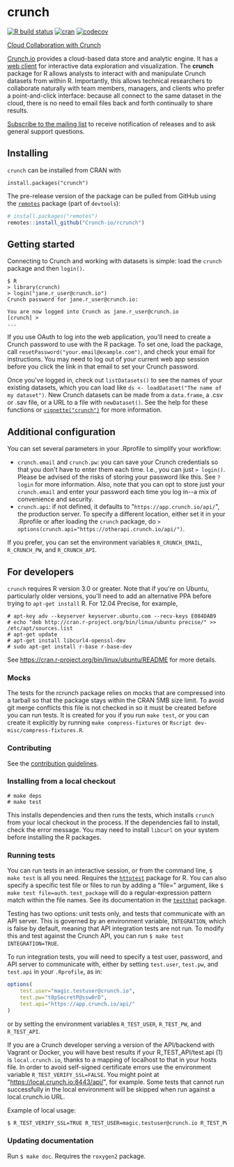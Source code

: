# crunch

<!-- badges: start -->
[![R build status](https://github.com/Crunch-io/rcrunch/workflows/R-CMD-check/badge.svg)](https://github.com/Crunch-io/rcrunch/actions)
[![cran](https://www.r-pkg.org/badges/version-last-release/crunch)](https://cran.r-project.org/package=crunch) [![codecov](https://codecov.io/gh/Crunch-io/rcrunch/branch/master/graph/badge.svg)](https://codecov.io/gh/Crunch-io/rcrunch)
<!-- badges: end -->

[Cloud Collaboration with Crunch](http://crunch-io.github.io/rcrunch/)

[Crunch.io](http://crunch.io/) provides a cloud-based data store and analytic engine. It has a [web client](https://app.crunch.io/) for interactive data exploration and visualization. The **crunch** package for R allows analysts to interact with and manipulate Crunch datasets from within R. Importantly, this allows technical researchers to collaborate naturally with team members, managers, and clients who prefer a point-and-click interface: because all connect to the same dataset in the cloud, there is no need to email files back and forth continually to share results.

[Subscribe to the mailing list](mailto:rcrunch+subscribe@crunch.io) to receive notification of releases and to ask general support questions.

## Installing

`crunch` can be installed from CRAN with

    install.packages("crunch")

The pre-release version of the package can be pulled from GitHub using the [`remotes`](https://github.com/r-lib/remotes) package (part of `devtools`):

```r
# install.packages("remotes")
remotes::install_github("Crunch-io/rcrunch")
```

## Getting started

Connecting to Crunch and working with datasets is simple: load the `crunch` package and then `login()`.

    $ R
    > library(crunch)
    > login("jane.r_user@crunch.io")
    Crunch password for jane.r_user@crunch.io:

    You are now logged into Crunch as jane.r_user@crunch.io
    [crunch] >
    ...

If you use OAuth to log into the web application, you'll need to create a Crunch password to use with the R package. To set one, load the package, call `resetPassword("your.email@example.com")`, and check your email for instructions. You may need to log out of your current web app session before you click the link in that email to set your Crunch password.

Once you've logged in, check out `listDatasets()` to see the names of your existing datasets, which you can load like `ds <- loadDataset("The name of my dataset")`. New Crunch datasets can be made from a `data.frame`, a .csv or .sav file, or a URL to a file with `newDataset()`. See the help for these functions or [`vignette("crunch")`](https://crunch.io/r/crunch/articles/crunch.html) for more information.

## Additional configuration

You can set several parameters in your .Rprofile to simplify your workflow:

* `crunch.email` and `crunch.pw`: you can save your Crunch credentials so that you don't have to enter them each time. I.e., you can just `> login()`. Please be advised of the risks of storing your password like this. See `?login` for more information. Also, note that you can opt to store just your `crunch.email` and enter your password each time you log in--a mix of convenience and security.
* `crunch.api`: if not defined, it defaults to "`https://app.crunch.io/api/`", the production server. To specify a different location, either set it in your .Rprofile or after loading the `crunch` package, do `> options(crunch.api="https://otherapi.crunch.io/api/")`.

If you prefer, you can set the environment variables `R_CRUNCH_EMAIL`, `R_CRUNCH_PW`, and `R_CRUNCH_API`.

## For developers

`crunch` requires R version 3.0 or greater. Note that if you're on Ubuntu, particularly older versions, you'll need to add an alternative PPA before trying to `apt-get install` R. For 12.04 Precise, for example,

    # apt-key adv --keyserver keyserver.ubuntu.com --recv-keys E084DAB9
    # echo "deb http://cran.r-project.org/bin/linux/ubuntu precise/" >> /etc/apt/sources.list
    # apt-get update
    # apt-get install libcurl4-openssl-dev
    # sudo apt-get install r-base r-base-dev

See https://cran.r-project.org/bin/linux/ubuntu/README for more details.

### Mocks
The tests for the rcrunch package relies on mocks that are compressed into a tarball 
so that the package stays within the CRAN 5MB size limit. To avoid git merge conflicts
this file is not checked in so it must be created before you can run tests. It is 
created for you if you run `make test`, or you can create it explicitly by running
`make compress-fixtures` or `Rscript dev-misc/compress-fixtures.R`.

### Contributing

See the [contribution guidelines](CONTRIBUTING.md).

### Installing from a local checkout

    # make deps
    # make test

This installs dependencies and then runs the tests, which installs `crunch` from your local checkout in the process. If the dependencies fail to install, check the error message. You may need to install `libcurl` on your system before installing the R packages.

### Running tests

You can run tests in an interactive session, or from the command line, `$ make test` is all you need. Requires the [`httptest`](https://github.com/nealrichardson/httptest) package for R. You can also specify a specific test file or files to run by adding a "file=" argument, like `$ make test file=auth`. `test_package` will do a regular-expression pattern match within the file names. See its documentation in the [`testthat`](http://testthat.r-lib.org/) package.

Testing has two options: unit tests only, and tests that communicate with an API server. This is governed by an environment variable, `INTEGRATION`, which is false by default, meaning that API integration tests are not run. To modify this and test against the Crunch API, you can run `$ make test INTEGRATION=TRUE`.

To run integration tests, you will need to specify a test user, password, and API server to communicate with, either by setting `test.user`, `test.pw`, and `test.api` in your `.Rprofile`, as in:

```r
options(
    test.user="magic.testuser@crunch.io",
    test.pw="t0pSecretP@ssw0rD",
    test.api="https://app.crunch.io/api/"
)
```

or by setting the environment variables `R_TEST_USER`, `R_TEST_PW`, and `R_TEST_API`.

If you are a Crunch developer serving a version of the API/backend with Vagrant or Docker, you will have best results if your R_TEST_API/test.api (1) is `local.crunch.io`, thanks to a mapping of localhost to that in your hosts file. In order to avoid self-signed certificate errors use the environment variable `R_TEST_VERIFY_SSL=FALSE`. You might point at "https://local.crunch.io:8443/api/", for example. Some tests that cannot run successfully in the local environment will be skipped when run against a local.crunch.io URL.

Example of local usage:

```bash
$ R_TEST_VERIFY_SSL=TRUE R_TEST_USER=magic.testuser@crunch.io R_TEST_PW=t0pSecretP@ssw0rD R_TEST_API=https://local.crunch.io:28443/api/ make test INTEGRATION=TRUE file=variable-summary
```

### Updating documentation

Run `$ make doc`. Requires the `roxygen2` package.
